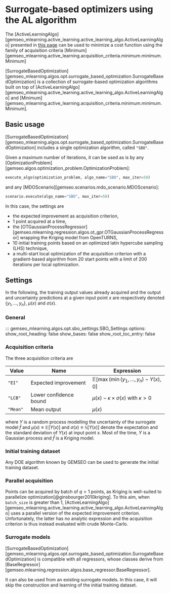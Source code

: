 <!--
Copyright 2021 IRT Saint Exupéry, https://www.irt-saintexupery.com

This work is licensed under the Creative Commons Attribution-ShareAlike 4.0
International License. To view a copy of this license, visit
http://creativecommons.org/licenses/by-sa/4.0/ or send a letter to Creative
Commons, PO Box 1866, Mountain View, CA 94042, USA.
-->
# Surrogate-based optimizers using the AL algorithm

The [ActiveLearningAlgo][gemseo_mlearning.active_learning.active_learning_algo.ActiveLearningAlgo]
presented in [this page](../active_learning/active_learning_algo.md)
can be used to minimize a cost function using the family of acquisition criteria
[Minimum][gemseo_mlearning.active_learning.acquisition_criteria.minimum.minimum.Minimum]

[SurrogateBasedOptimization][gemseo_mlearning.algos.opt.surrogate_based_optimization.SurrogateBasedOptimization]
is a collection of surrogate-based optimization algorithms
built on top of [ActiveLearningAlgo][gemseo_mlearning.active_learning.active_learning_algo.ActiveLearningAlgo]
and [Minimum][gemseo_mlearning.active_learning.acquisition_criteria.minimum.minimum.Minimum].

## Basic usage

[SurrogateBasedOptimization][gemseo_mlearning.algos.opt.surrogate_based_optimization.SurrogateBasedOptimization]
includes a single optimization algorithm,
called `"SBO"`.

Given a maximum number of iterations,
it can be used as is
by any [OptimizationProblem][gemseo.algos.optimization_problem.OptimizationProblem]:
```python
execute_algo(optimization_problem, algo_name="SBO", max_iter=50)
```
and any [MDOScenario][gemseo.scenarios.mdo_scenario.MDOScenario]:
```python
scenario.execute(algo_name="SBO", max_iter=50)
```

In this case,
the settings are

- the expected improvement as acquisition criterion,
- 1 point acquired at a time,
- the [OTGaussianProcessRegressor][gemseo.mlearning.regression.algos.ot_gpr.OTGaussianProcessRegressor]
  wrapping the Kriging model from OpenTURNS,
- 10 initial training points based on an optimized latin hypercube sampling (LHS) technique,
- a multi-start local optimization of the acquisition criterion
  with a gradient-based algorithm
  from 20 start points with a limit of 200 iterations per local optimization.

## Settings

In the following,
the training output values already acquired
and the output and uncertainty predictions at a given input point $x$
are respectively denoted $\{y_1,\ldots,y_n\}$,
$\mu(x)$ and $\sigma(x)$.

### General

::: gemseo_mlearning.algos.opt.sbo_settings.SBO_Settings
    options:
      show_root_heading: false
      show_bases: false
      show_root_toc_entry: false

### Acquisition criteria

The three acquisition criteria are

| Value     | Name                   | Expression                                     |
|-----------|------------------------|------------------------------------------------|
| `"EI"`    | Expected improvement   | $\mathbb{E}[\max(\min(y_1,\dots,y_n)-Y(x),0]$  |
| `"LCB"`   | Lower confidence bound | $\mu(x)-\kappa\times\sigma(x)$ with $\kappa>0$ |
| `"Mean" ` | Mean output            | $\mu(x)$                                       |

where $Y$ is a random process modelling the uncertainty of the surrogate model $\hat{f}$ and
$\mu(x)\equiv\mathbb{E}[Y(x)]$ and $\sigma(x)\equiv\mathbb{S}[Y(x)]$ denote
the expectation and the standard deviation of $Y(x)$ at input point $x$.
Most of the time,
$Y$ is a Gaussian process and $\hat{f}$ is a Kriging model.

### Initial training dataset

Any DOE algorithm known by GEMSEO can be used to generate the initial training dataset.

### Parallel acquisition

Points can be acquired by batch of $q>1$ points,
as Kriging is well-suited to parallelize optimization[@ginsbourger2010kriging].
To this aim,
when `batch_size` is greater than 1,
[ActiveLearningAlgo][gemseo_mlearning.active_learning.active_learning_algo.ActiveLearningAlgo]
uses a parallel version of the expected improvement criterion.
Unfortunately,
the latter has no analytic expression
and the acquisition criterion is thus instead evaluated with crude Monte-Carlo.

### Surrogate models

[SurrogateBasedOptimization][gemseo_mlearning.algos.opt.surrogate_based_optimization.SurrogateBasedOptimization]
is compatible with all regressors,
whose classes derive from [BaseRegressor][gemseo.mlearning.regression.algos.base_regressor.BaseRegressor].

It can also be used from an existing surrogate models.
In this case, it will skip the construction and learning of the initial training dataset.
